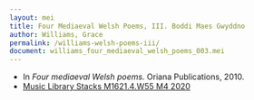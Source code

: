 ```yaml
---
layout: mei
title: Four Mediaeval Welsh Poems, III. Boddi Maes Gwyddno
author: Williams, Grace
permalink: /williams-welsh-poems-iii/
document: williams_four_mediaeval_welsh_poems_003.mei
---
```


- In *Four mediaeval Welsh poems.* Oriana Publications, 2010.
- <a href="https://tufts.primo.exlibrisgroup.com/permalink/01TUN_INST/1kc9gia/alma991018677497103851" target="_blank">Music Library Stacks M1621.4.W55 M4 2020</a>
